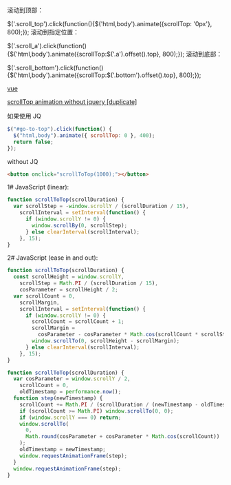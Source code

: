 滚动到顶部：

$('.scroll_top').click(function(){$('html,body').animate({scrollTop: '0px'}, 800);});
滚动到指定位置：

$('.scroll_a').click(function(){$('html,body').animate({scrollTop:$('.a').offset().top}, 800);});
滚动到底部：

$('.scroll_bottom').click(function(){$('html,body').animate({scrollTop:$('.bottom').offset().top}, 800);});

[vue ](https://blog.csdn.net/bbsyi/article/details/77897776)

[scrollTop animation without jquery [duplicate]](https://stackoverflow.com/questions/21474678/scrolltop-animation-without-jquery)

如果使用 JQ

```js
$("#go-to-top").click(function() {
  $("html,body").animate({ scrollTop: 0 }, 400);
  return false;
});
```

without JQ

```html
<button onclick="scrollToTop(1000);"></button>
```

1# JavaScript (linear):

```js
function scrollToTop(scrollDuration) {
  var scrollStep = -window.scrollY / (scrollDuration / 15),
    scrollInterval = setInterval(function() {
      if (window.scrollY != 0) {
        window.scrollBy(0, scrollStep);
      } else clearInterval(scrollInterval);
    }, 15);
}
```

2# JavaScript (ease in and out):

```js
function scrollToTop(scrollDuration) {
  const scrollHeight = window.scrollY,
    scrollStep = Math.PI / (scrollDuration / 15),
    cosParameter = scrollHeight / 2;
  var scrollCount = 0,
    scrollMargin,
    scrollInterval = setInterval(function() {
      if (window.scrollY != 0) {
        scrollCount = scrollCount + 1;
        scrollMargin =
          cosParameter - cosParameter * Math.cos(scrollCount * scrollStep);
        window.scrollTo(0, scrollHeight - scrollMargin);
      } else clearInterval(scrollInterval);
    }, 15);
}
```

```js
function scrollToTop(scrollDuration) {
  var cosParameter = window.scrollY / 2,
    scrollCount = 0,
    oldTimestamp = performance.now();
  function step(newTimestamp) {
    scrollCount += Math.PI / (scrollDuration / (newTimestamp - oldTimestamp));
    if (scrollCount >= Math.PI) window.scrollTo(0, 0);
    if (window.scrollY === 0) return;
    window.scrollTo(
      0,
      Math.round(cosParameter + cosParameter * Math.cos(scrollCount))
    );
    oldTimestamp = newTimestamp;
    window.requestAnimationFrame(step);
  }
  window.requestAnimationFrame(step);
}
```
